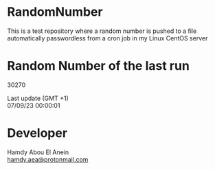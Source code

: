 # RandomNumber    
This is a test repository where a random number is pushed to a file automatically passwordless from a cron job in my Linux CentOS server    
# Random Number of the last run   
30270
      
Last update (GMT +1)    
07/09/23 00:00:01
# Developer    
Hamdy Abou El Anein   
hamdy.aea@protonmail.com
